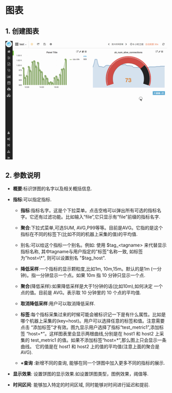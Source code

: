 # 图表
## 1. 创建图表
![](/part4/images/create_pie.gif)

## 2. 参数说明

* **概要**:标识饼图的名字以及相关概括信息.

* **指标**:可以指定指标.

  * **指标**:指标名字。这是个下拉菜单。点击空格可以弹出所有可选的指标名字。它还有过滤功能。比如输入“file”,它只显示有“file”前缀的指标名字.

  * **聚合**:下拉式菜单,可选SUM, AVG,P99等等。目前是AVG。它指的是这个指标在不同的标签下\(比如不同的机器上采集的值\)的平均值.

  * 别名:可以给这个指标一个别名。例如: 使用 $tag_<tagname> 来代替显示指标名称, 其中tagname与用户指定的"标签"名称一致, 如标签为"host=\*", 则可以设置别名 "$tag_host".

  * **降低采样**:一个指标的显示颗粒度,比如1m, 10m,15m。默认的是1m \(一分钟\)。指一分钟显示一个点。如果 10m 指 10 分钟只显示一个点.

  * **聚合**\(降低采样\):如果降低采样是大于1分钟的话\(比如10m\),如何决定 一个点的值。目前是 AVG。表示取 10 分钟里的 10 个点的平均值.

  * **取消降低采样**:用户可以取消降低采样.

  * **标签**:每个指标采集过来的时候可能会被标识记一下是有什么属性。比如是哪个机器上采集的\(key=host\)。用户可以选择任意的标签和值。注意需要点击 “添加标签”才有效。图九显示用户选择了指标“test\_metric1”,添加标签 “host=\*”。这样图表里会显示两根曲线,分别是在 host1 和 host2 上采集的 test\_metric1 的值。如果不添加标签“host=\*”,那么图上只会显示一条曲线。 它的值是在 host1 和 host2 上的值的平均值\(注意上面的聚合是 AVG\).

  * **+查询** :新增不同的查询, 能够在同一个饼图中加入更多不同的指标的展示.

* **显示效果**: 设置饼图的显示效果.如设置饼图类型，图例效果，阈值等.

* **时间区间**: 能够加入特定的时间区域, 同时能够对时间进行延迟和提前.





